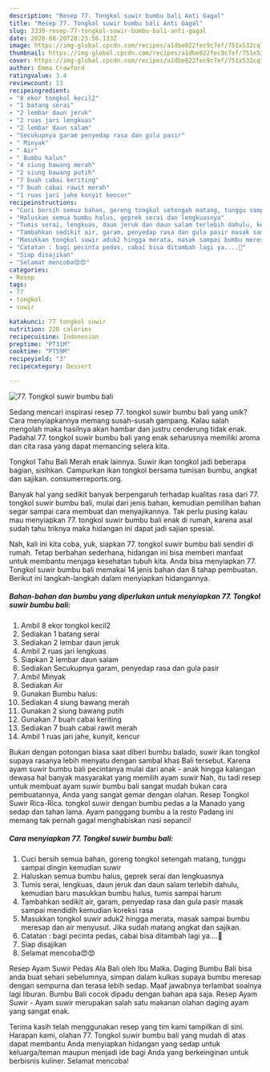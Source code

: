 ```yaml
---
description: "Resep 77. Tongkol suwir bumbu bali Anti Gagal"
title: "Resep 77. Tongkol suwir bumbu bali Anti Gagal"
slug: 3330-resep-77-tongkol-suwir-bumbu-bali-anti-gagal
date: 2020-08-20T20:23:56.133Z
image: https://img-global.cpcdn.com/recipes/a1dbe822fec9c7ef/751x532cq70/77-tongkol-suwir-bumbu-bali-foto-resep-utama.jpg
thumbnail: https://img-global.cpcdn.com/recipes/a1dbe822fec9c7ef/751x532cq70/77-tongkol-suwir-bumbu-bali-foto-resep-utama.jpg
cover: https://img-global.cpcdn.com/recipes/a1dbe822fec9c7ef/751x532cq70/77-tongkol-suwir-bumbu-bali-foto-resep-utama.jpg
author: Emma Crawford
ratingvalue: 3.4
reviewcount: 13
recipeingredient:
- "8 ekor tongkol kecil2"
- "1 batang serai"
- "2 lembar daun jeruk"
- "2 ruas jari lengkuas"
- "2 lembar daun salam"
- "Secukupnya garam penyedap rasa dan gula pasir"
- " Minyak"
- " Air"
- " Bumbu halus"
- "4 siung bawang merah"
- "2 siung bawang putih"
- "7 buah cabai keriting"
- "7 buah cabai rawit merah"
- "1 ruas jari jahe kunyit kencur"
recipeinstructions:
- "Cuci bersih semua bahan, goreng tongkol setengah matang, tunggu sampai dingin kemudian suwir"
- "Haluskan semua bumbu halus, geprek serai dan lengkuasnya"
- "Tumis serai, lengkuas, daun jeruk dan daun salam terlebih dahulu, kemudian baru masukkan bumbu halus, tumis sampai harum"
- "Tambahkan sedikit air, garam, penyedap rasa dan gula pasir masak sampai mendidih kemudian koreksi rasa"
- "Masukkan tongkol suwir aduk2 hingga merata, masak sampai bumbu meresap dan air menyusut. Jika sudah matang angkat dan sajikan."
- "Catatan : bagi pecinta pedas, cabai bisa ditambah lagi ya....🙏"
- "Siap disajikan"
- "Selamat mencoba😍😍"
categories:
- Resep
tags:
- 77
- tongkol
- suwir

katakunci: 77 tongkol suwir 
nutrition: 220 calories
recipecuisine: Indonesian
preptime: "PT31M"
cooktime: "PT59M"
recipeyield: "3"
recipecategory: Dessert

---
```



![77. Tongkol suwir bumbu bali](https://img-global.cpcdn.com/recipes/a1dbe822fec9c7ef/751x532cq70/77-tongkol-suwir-bumbu-bali-foto-resep-utama.jpg)

Sedang mencari inspirasi resep 77. tongkol suwir bumbu bali yang unik? Cara menyiapkannya memang susah-susah gampang. Kalau salah mengolah maka hasilnya akan hambar dan justru cenderung tidak enak. Padahal 77. tongkol suwir bumbu bali yang enak seharusnya memiliki aroma dan cita rasa yang dapat memancing selera kita.

Tongkol Tahu Bali Merah enak lainnya. Suwir ikan tongkol jadi beberapa bagian, sisihkan. Campurkan ikan tongkol bersama tumisan bumbu, angkat dan sajikan. consumerreports.org.

Banyak hal yang sedikit banyak berpengaruh terhadap kualitas rasa dari 77. tongkol suwir bumbu bali, mulai dari jenis bahan, kemudian pemilihan bahan segar sampai cara membuat dan menyajikannya. Tak perlu pusing kalau mau menyiapkan 77. tongkol suwir bumbu bali enak di rumah, karena asal sudah tahu triknya maka hidangan ini dapat jadi sajian spesial.


Nah, kali ini kita coba, yuk, siapkan 77. tongkol suwir bumbu bali sendiri di rumah. Tetap berbahan sederhana, hidangan ini bisa memberi manfaat untuk membantu menjaga kesehatan tubuh kita. Anda bisa menyiapkan 77. Tongkol suwir bumbu bali memakai 14 jenis bahan dan 8 tahap pembuatan. Berikut ini langkah-langkah dalam menyiapkan hidangannya.

<!--inarticleads1-->

##### Bahan-bahan dan bumbu yang diperlukan untuk menyiapkan 77. Tongkol suwir bumbu bali:

1. Ambil 8 ekor tongkol kecil2
1. Sediakan 1 batang serai
1. Sediakan 2 lembar daun jeruk
1. Ambil 2 ruas jari lengkuas
1. Siapkan 2 lembar daun salam
1. Sediakan Secukupnya garam, penyedap rasa dan gula pasir
1. Ambil  Minyak
1. Sediakan  Air
1. Gunakan  Bumbu halus:
1. Sediakan 4 siung bawang merah
1. Gunakan 2 siung bawang putih
1. Gunakan 7 buah cabai keriting
1. Sediakan 7 buah cabai rawit merah
1. Ambil 1 ruas jari jahe, kunyit, kencur


Bukan dengan potongan biasa saat diberi bumbu balado, suwir ikan tongkol supaya rasanya lebih menyatu dengan sambal khas Bali tersebut. Karena ayam suwir bumbu bali pecintanya mulai dari anak - anak hingga kalangan dewasa hal banyak masyarakat yang memilih ayam suwir Nah, itu tadi resep untuk membuat ayam suwir bumbu bali sangat mudah bukan cara pembuatannya, Anda yang sangat gemar dengan olahan. Resep Tongkol Suwir Rica-Rica. tongkol suwir dengan bumbu pedas a la Manado yang sedap dan tahan lama. Ayam panggang bumbu a la resto Padang ini memang tak pernah gagal menghabiskan nasi sepanci! 

<!--inarticleads2-->

##### Cara menyiapkan 77. Tongkol suwir bumbu bali:

1. Cuci bersih semua bahan, goreng tongkol setengah matang, tunggu sampai dingin kemudian suwir
1. Haluskan semua bumbu halus, geprek serai dan lengkuasnya
1. Tumis serai, lengkuas, daun jeruk dan daun salam terlebih dahulu, kemudian baru masukkan bumbu halus, tumis sampai harum
1. Tambahkan sedikit air, garam, penyedap rasa dan gula pasir masak sampai mendidih kemudian koreksi rasa
1. Masukkan tongkol suwir aduk2 hingga merata, masak sampai bumbu meresap dan air menyusut. Jika sudah matang angkat dan sajikan.
1. Catatan : bagi pecinta pedas, cabai bisa ditambah lagi ya....🙏
1. Siap disajikan
1. Selamat mencoba😍😍


Resep Ayam Suwir Pedas Ala Bali oleh Ibu Malka. Daging Bumbu Bali bisa anda buat sehari sebelumnya, simpan dalam kulkas supaya bumbu meresap dengan sempurna dan terasa lebih sedap. Maaf jawabnya terlambat soalnya lagi liburan. Bumbu Bali cocok dipadu dengan bahan apa saja. Resep Ayam Suwir - Ayam suwir merupakan salah satu makanan olahan daging ayam yang sangat enak. 

Terima kasih telah menggunakan resep yang tim kami tampilkan di sini. Harapan kami, olahan 77. Tongkol suwir bumbu bali yang mudah di atas dapat membantu Anda menyiapkan hidangan yang sedap untuk keluarga/teman maupun menjadi ide bagi Anda yang berkeinginan untuk berbisnis kuliner. Selamat mencoba!
